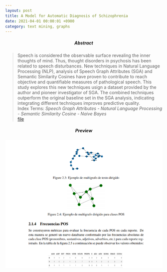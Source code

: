 ```yaml
---
layout: post
title: A Model for Automatic Diagnosis of Schizophrenia
date: 2021-04-01 00:00:01 +0900
category: text mining, graphs
---
```



##### <center> Abstract </center>
> Speech is considered the observable surface revealing the inner thoughts of mind. Thus, thought disorders in psychosis has been related to speech disturbances. New techniques in Natural Language Processing (NLP), analysis of Speech Graph Attributes (SGA) and Semantic Similarity Cosines have proven to contribute to reach objective and quantifiable measures of pathological speech. This study explores this new techniques usign a dataset provided by the author and pioneer investigator of SGA. The combined techniques outperform the original baseline set in the SGA analysis, indicating integrating different techniques improves predictive quality. <br> Index Terms:  *Speech Graph Attributes - Natural Language Processing - Semantic Similarity Cosine - Naive Bayes* <br> [file](https://drive.google.com/file/d/1N8xTVwuFSp7lgYKKz4mj8BskPuhjIXts/view?usp=sharing)

##### <center> Preview </center>
![alt text](/public/img/speech_graphs.png)
